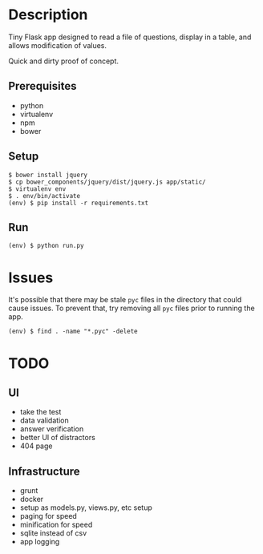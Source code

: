 # Description

Tiny Flask app designed to read a file of questions, display in a table, and allows modification of values.

Quick and dirty proof of concept.

## Prerequisites

* python
* virtualenv
* npm
* bower

## Setup

    $ bower install jquery
    $ cp bower_components/jquery/dist/jquery.js app/static/
    $ virtualenv env
    $ . env/bin/activate
    (env) $ pip install -r requirements.txt

## Run

    (env) $ python run.py

# Issues

It's possible that there may be stale `pyc` files in the directory that could cause issues. To prevent that, try removing all `pyc` files prior to running the app.

    (env) $ find . -name "*.pyc" -delete

# TODO

## UI

* take the test
* data validation
* answer verification
* better UI of distractors
* 404 page

## Infrastructure

* grunt
* docker
* setup as models.py, views.py, etc setup
* paging for speed
* minification for speed
* sqlite instead of csv
* app logging
